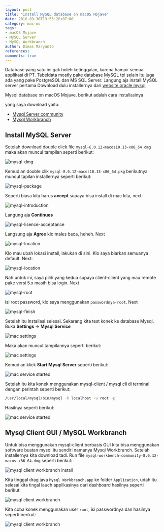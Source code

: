 ```yaml
---
layout: post
title: "Install MySQL database on macOS Mojave"
date: 2018-09-30T13:55:28+07:00
category: mac-os
tags: 
- macOS Mojave
- MySQL Server
- MySQL Workbranch
author: Dimas Maryanto
references:
comments: true
---
```


Database yang satu ini gak boleh ketinggalan, karena hampir semua applikasi di PT. Tabeldata mostly pake database MySQL tpi selain itu juga ada yang pake PostgreSQL dan MS SQL Server. Langung aja install MySQL server pertama Download dulu installernya dari [website oracle mysql](https://dev.mysql.com/downloads/)

Mysql database on macOS Mojave, berikut adalah cara installasinya

<!--more-->

yang saya download yaitu:

- [Mysql Server community](https://dev.mysql.com/downloads/mysql/)
- [Mysql Workbranch](https://dev.mysql.com/downloads/workbench/)

## Install MySQL Server

Setelah download double click file `mysql-8.0.12-macos10.13-x86_64.dmg` maka akan muncul tampilan seperti berikut:

![mysql-dmg]({{site.baseurl}}/assets/img/posts/mysql-on-macos/mysql-package.png)

Kemudian double clik `mysql-8.0.12-macos10.13-x86_64.pkg` berikutnya muncul tapilan installernya seperti berikut:

![mysql-package]({{site.baseurl}}/assets/img/posts/mysql-on-macos/mysql-mac-security-accept.png)

Seperti biasa kita harus **accept** supaya bisa install di mac kita, next:

![mysql-introduction]({{site.baseurl}}/assets/img/posts/mysql-on-macos/mysql-introduction.png)

Langung aja **Continues**

![mysql-lisence-acceptance]({{site.baseurl}}/assets/img/posts/mysql-on-macos/mysql-lisence-accept.png)

Langsung aja **Agree** klo males baca, heheh. Next

![mysql-location]({{site.baseurl}}/assets/img/posts/mysql-on-macos/mysql-location-install.png)

Klo mau ubah lokasi install, lakukan di sini. Klo saya biarkan semuanya default. Next:

![mysql-location]({{site.baseurl}}/assets/img/posts/mysql-on-macos/mysql-legacy-password.png)

Nah untuk ini, saya pilih yang kedua supaya client-client yang mau remote pake versi 5.x masih bisa login. Next

![mysql-root]({{site.baseurl}}/assets/img/posts/mysql-on-macos/mysql-root-password.png)

isi root password, klo saya menggunakan `passwordnya-root`. Next

![mysql-finish]({{site.baseurl}}/assets/img/posts/mysql-on-macos/mysql-summary.png)

Setelah itu installasi selesai. Sekarang kita test konek ke database Mysql. Buka **Settings** -> **Mysql Service**

![mac settings]({{site.baseurl}}/assets/img/posts/mysql-on-macos/settings.png)

Maka akan muncul tampilannya seperti berikut:

![mac settings]({{site.baseurl}}/assets/img/posts/mysql-on-macos/mysql-service.png)

Kemudian klick **Start Mysql Server** seperti berikut:

![mac service started]({{site.baseurl}}/assets/img/posts/mysql-on-macos/mysql-service-started.png)

Setelah itu kita konek menggunakan mysql-client / mysql cli di terminal dengan perintah seperti berikut:

```bash
/usr/local/mysql/bin/mysql -h localhost -u root -p
```

Hasilnya seperti berikut:

![mac service started]({{site.baseurl}}/assets/img/posts/mysql-on-macos/mysql-connect-client.png)

## Mysql Client GUI / MySQL Workbranch

Untuk bisa menggunakan mysql-client berbasis GUI kita bisa menggunakan software buatan mysql itu sendiri namanya Mysql Workbranch. Setelah installernya kita download tadi. Run file `mysql-workbench-community-8.0.12-macos-x86_64.dmg` seperti berikut:

![mysql client workbranch install]({{site.baseurl}}/assets/img/posts/mysql-on-macos/mysql-workbranch-install.png)

Kita tinggal drag java `Mysql Workbranch.app` ke folder `Application`, udah itu selesai kita tingal lauch applikasinya dari dashboard hasilnya seperti berikut:

![mysql client workbranch]({{site.baseurl}}/assets/img/posts/mysql-on-macos/mysql-workbranch.png)

Kita coba konek menggunakan user `root`, isi passwordnya dan hasilnya seperti berikut:

![mysql client workbranch]({{site.baseurl}}/assets/img/posts/mysql-on-macos/mysql-workbranch-connect.png)